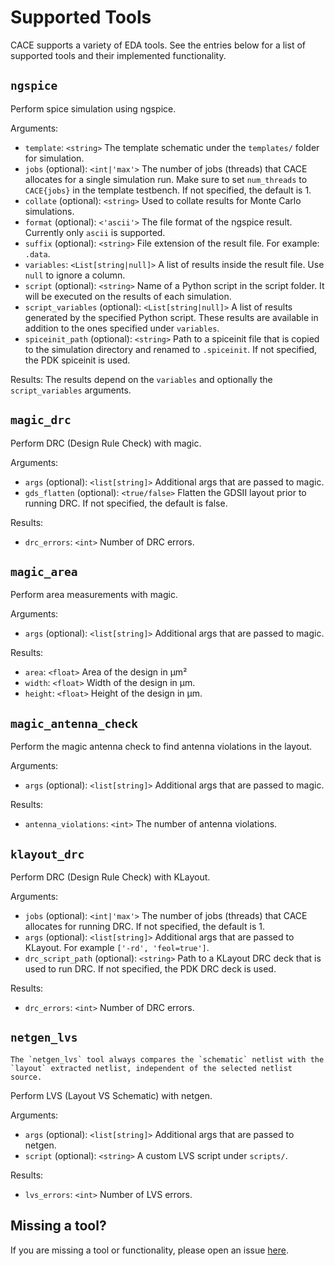 # Supported Tools

CACE supports a variety of EDA tools. See the entries below for a list of supported tools and their implemented functionality.

## `ngspice`

Perform spice simulation using ngspice.

Arguments:

- `template`: `<string>` The template schematic under the `templates/` folder for simulation.
- `jobs` (optional): `<int|'max'>` The number of jobs (threads) that CACE allocates for a single simulation run. Make sure to set `num_threads` to `CACE{jobs}` in the template testbench. If not specified, the default is 1.
- `collate` (optional): `<string>` Used to collate results for Monte Carlo simulations.
- `format` (optional): `<'ascii'>` The file format of the ngspice result. Currently only `ascii` is supported.
- `suffix` (optional): `<string>` File extension of the result file. For example: `.data`.
- `variables`: `<List[string|null]>` A list of results inside the result file. Use `null` to ignore a column.
- `script` (optional): `<string>` Name of a Python script in the script folder. It will be executed on the results of each simulation.
- `script_variables` (optional): `<List[string|null]>` A list of results generated by the specified Python script. These results are available in addition to the ones specified under `variables`.
- `spiceinit_path` (optional): `<string>` Path to a spiceinit file that is copied to the simulation directory and renamed to `.spiceinit`. If not specified, the PDK spiceinit is used.

Results: The results depend on the `variables` and optionally the `script_variables` arguments.

## `magic_drc`

Perform DRC (Design Rule Check) with magic.

Arguments:

- `args` (optional): `<list[string]>` Additional args that are passed to magic.
- `gds_flatten` (optional): `<true/false>` Flatten the GDSII layout prior to running DRC. If not specified, the default is false.

Results:

- `drc_errors`: `<int>` Number of DRC errors.

## `magic_area`

Perform area measurements with magic.

Arguments:

- `args` (optional): `<list[string]>` Additional args that are passed to magic.

Results:

- `area`: `<float>` Area of the design in µm²
- `width`: `<float>` Width of the design in µm.
- `height`: `<float>` Height of the design in µm.

## `magic_antenna_check`

Perform the magic antenna check to find antenna violations in the layout.

Arguments:

- `args` (optional): `<list[string]>` Additional args that are passed to magic.

Results:

- `antenna_violations`: `<int>` The number of antenna violations.

## `klayout_drc`

Perform DRC (Design Rule Check) with KLayout.

Arguments:

- `jobs` (optional): `<int|'max'>` The number of jobs (threads) that CACE allocates for running DRC. If not specified, the default is 1.
- `args` (optional): `<list[string]>` Additional args that are passed to KLayout. For example `['-rd', 'feol=true']`.
- `drc_script_path` (optional): `<string>` Path to a KLayout DRC deck that is used to run DRC. If not specified, the PDK DRC deck is used.

Results:

- `drc_errors`: `<int>` Number of DRC errors.

## `netgen_lvs`

```{note}
The `netgen_lvs` tool always compares the `schematic` netlist with the `layout` extracted netlist, independent of the selected netlist source.
```

Perform LVS (Layout VS Schematic) with netgen.

Arguments:

- `args` (optional): `<list[string]>` Additional args that are passed to netgen.
- `script` (optional): `<string>` A custom LVS script under `scripts/`.

Results:

- `lvs_errors`: `<int>` Number of LVS errors.

## Missing a tool?

If you are missing a tool or functionality, please open an issue [here](https://github.com/efabless/cace/issues).
